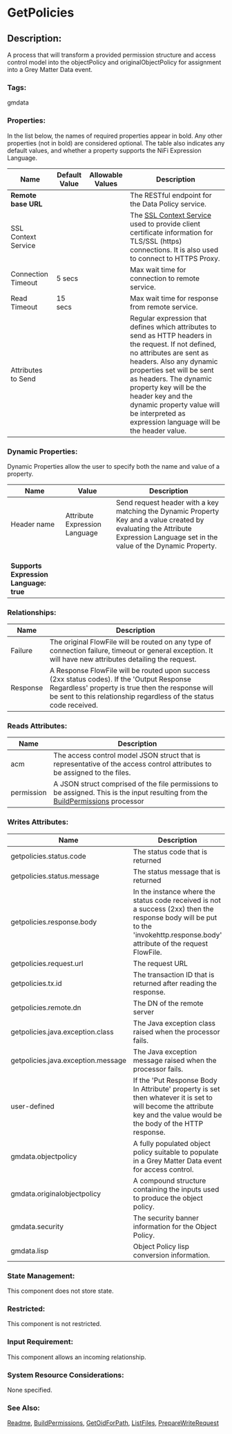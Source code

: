 # GetPolicies

## Description:

A process that will transform a provided permission structure and access control model into the objectPolicy and originalObjectPolicy for assignment into a Grey Matter Data event.

### Tags:

gmdata

### Properties:

In the list below, the names of required properties appear in bold. Any other properties (not in bold) are considered optional. The table also indicates any default values, and whether a property supports the NiFi Expression Language.

| Name | Default Value | Allowable Values | Description |
| --- | --- | --- | --- |
| <b>Remote base URL</b> | | | The RESTful endpoint for the Data Policy service. |
| SSL Context Service | | | The [SSL Context Service](https://nifi.apache.org/docs/nifi-docs/components/org.apache.nifi/nifi-ssl-context-service-nar/1.11.4/org.apache.nifi.ssl.StandardSSLContextService/) used to provide client certificate information for TLS/SSL (https) connections. It is also used to connect to HTTPS Proxy. |
| Connection Timeout | 5 secs | | Max wait time for connection to remote service. |
| Read Timeout | 15 secs | | Max wait time for response from remote service. |
| Attributes to Send | | | Regular expression that defines which attributes to send as HTTP headers in the request. If not defined, no attributes are sent as headers. Also any dynamic properties set will be sent as headers. The dynamic property key will be the header key and the dynamic property value will be interpreted as expression language will be the header value. |

### Dynamic Properties:

Dynamic Properties allow the user to specify both the name and value of a property.

| Name | Value | Description |
| --- | --- | --- |
| Header name | Attribute Expression Language | Send request header with a key matching the Dynamic Property Key and a value created by evaluating the Attribute Expression Language set in the value of the Dynamic Property.
<br /><b>Supports Expression Language: true</b> |

### Relationships: 

| Name | Description |
| --- | --- |
| Failure | The original FlowFile will be routed on any type of connection failure, timeout or general exception. It will have new attributes detailing the request. |
| Response | A Response FlowFile will be routed upon success (2xx status codes). If the 'Output Response Regardless' property is true then the response will be sent to this relationship regardless of the status code received. |

### Reads Attributes:

| Name | Description |
| --- | --- |
| acm | The access control model JSON struct that is representative of the access control attributes to be assigned to the files. |
| permission | A JSON struct comprised of the file permissions to be assigned. This is the input resulting from the [BuildPermissions](./BuildPermissions.md) processor | 

### Writes Attributes:

| Name | Description |
| --- | --- |
| getpolicies.status.code | The status code that is returned |
| getpolicies.status.message | The status message that is returned |
| getpolicies.response.body | In the instance where the status code received is not a success (2xx) then the response body will be put to the 'invokehttp.response.body' attribute of the request FlowFile. |
| getpolicies.request.url | The request URL |
| getpolicies.tx.id | The transaction ID that is returned after reading the response. |
| getpolicies.remote.dn | The DN of the remote server |
| getpolicies.java.exception.class | The Java exception class raised when the processor fails. |
| getpolicies.java.exception.message | The Java exception message raised when the processor fails. |
| user-defined | If the 'Put Response Body In Attribute' property is set then whatever it is set to will become the attribute key and the value would be the body of the HTTP response. |
| gmdata.objectpolicy | A fully populated object policy suitable to populate in a Grey Matter Data event for access control. |
| gmdata.originalobjectpolicy | A compound structure containing the inputs used to produce the object policy. |
| gmdata.security | The security banner information for the Object Policy. |
| gmdata.lisp | Object Policy lisp conversion information. |

### State Management:

This component does not store state.

### Restricted:

This component is not restricted.

### Input Requirement:

This component allows an incoming relationship.

### System Resource Considerations:

None specified.

### See Also:

[Readme](./README.md),
[BuildPermissions](./BuildPermissions.md),
[GetOidForPath](./GetOidForPath.md),
[ListFiles](./ListFiles.md),
[PrepareWriteRequest](./PrepareWriteRequest.md)
